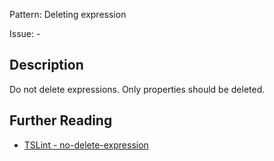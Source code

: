 Pattern: Deleting expression

Issue: -

## Description

Do not delete expressions. Only properties should be deleted.

## Further Reading

* [TSLint - no-delete-expression](https://github.com/microsoft/tslint-microsoft-contrib/blob/master/README.md#supported-rules)